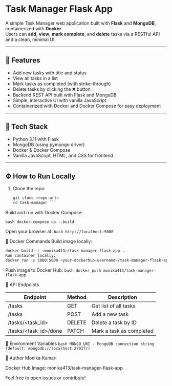 # Task Manager Flask App

A simple Task Manager web application built with **Flask** and **MongoDB**, containerized with **Docker**.  
Users can **add**, **view**, **mark complete**, and **delete** tasks via a RESTful API and a clean, minimal UI.

---

## 🚀 Features

- Add new tasks with title and status
- View all tasks in a list
- Mark tasks as completed (with strike-through)
- Delete tasks by clicking the ❌ button
- Backend REST API built with Flask and MongoDB
- Simple, interactive UI with vanilla JavaScript
- Containerized with Docker and Docker Compose for easy deployment

---

## 🧰 Tech Stack

- Python 3.11 with Flask
- MongoDB (using pymongo driver)
- Docker & Docker Compose
- Vanilla JavaScript, HTML, and CSS for frontend

---



## ⚙️ How to Run Locally

1. Clone the repo:

   ```bash
   git clone <repo-url>
   cd task-manager ```
   
Build and run with Docker Compose:

```bash docker-compose up --build ```

Open your browser at:
```bash http://localhost:5000 ```

🐳 Docker Commands
 Build image locally:
```bash
docker build -t <monika413>/task-manager-flask-app .
Run container locally:
docker run -p 5000:5000 <your-dockerhub-username>/task-manager-flask-app
```
Push image to Docker Hub:
```bash docker push monika413/task-manager-flask-app ```

📝 API Endpoints

| Endpoint                 | Method | Description               |
|--------------------------|--------|---------------------------|
| /tasks                   | GET    | Get list of all tasks     |
| /tasks                   | POST   | Add a new task            |
| /tasks/<task_id>         | DELETE | Delete a task by ID       |
| /tasks/<task_id>/done    | PATCH  | Mark a task as completed  |


🔧 Environment Variables
```bash MONGO_URI - MongoDB connection string (default: mongodb://localhost:27017/) ```

👤 Author
 Monika Kumari

Docker Hub Image: monika413/task-manager-flask-app

Feel free to open issues or contribute!
